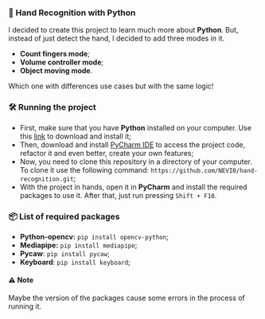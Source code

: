 ### :wave: Hand Recognition with Python

I decided to create this project to learn much more about **Python**. But, instead of just detect the hand, I decided to add three modes in it.

- **Count fingers mode**;
- **Volume controller mode**;
- **Object moving mode**.

Which one with differences use cases but with the same logic!

### :hammer_and_wrench: Running the project

- First, make sure that you have **Python** installed on your computer. Use this [link](https://www.python.org/downloads/) to download and install it;
- Then, download and install [PyCharm IDE](https://www.jetbrains.com/pt-br/pycharm/download/#section=windows) to access the project code, refactor it and even better, create your own features; 
- Now, you need to clone this repository in a directory of your computer. To clone it use the following command: `https://github.com/NEVI0/hand-recognition.git`;
- With the project in hands, open it in **PyCharm** and install the required packages to use it. After that, just run pressing `Shift + F10`.

### :package: List of required packages

- **Python-opencv:** `pip install opencv-python`;
- **Mediapipe:** `pip install mediapipe`;
- **Pycaw**: `pip install pycaw`;
- **Keyboard**: `pip install keyboard`;

#### :warning: Note

Maybe the version of the packages cause some errors in the process of running it.
